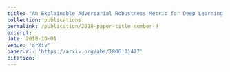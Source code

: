 ```yaml
---
title: "An Explainable Adversarial Robustness Metric for Deep Learning Neural Networks"
collection: publications
permalink: /publication/2018-paper-title-number-4
excerpt:
date: 2018-10-01
venue: 'arXiv'
paperurl: 'https://arxiv.org/abs/1806.01477'
citation:
---
```


<!-- [Download paper here](https://arxiv.org/pdf/1910.04256.pdf) -->